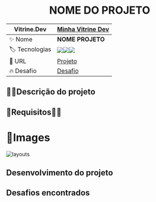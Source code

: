 <div align="center">
  
# NOME DO PROJETO
  
</div>

|  Vitrine.Dev |  [Minha Vitrine Dev](https://cursos.alura.com.br/vitrinedev/matheusporezeli)   |
| -------------  | --- |
| :sparkles: Nome        | **NOME PROJETO**
| :label: Tecnologias |   <img src="https://img.shields.io/badge/HTML5-E34F26?style=for-the-badge&logo=html5&logoColor=white"><img src="https://img.shields.io/badge/CSS3-1572B6?style=for-the-badge&logo=css3&logoColor=white"><img src="https://img.shields.io/badge/JavaScript-F7DF1E?style=for-the-badge&logo=javascript&logoColor=black">
| :rocket: URL         | [Projeto](https:/#)
| :fire: Desafio     | [Desafio](https://#)


## 👨‍🏫Descrição do projeto

## 📝Requisitos🚧✅

# 📸Images
![layouts](#vitrinidev)


## Desenvolvimento do projeto

## Desafios encontrados
